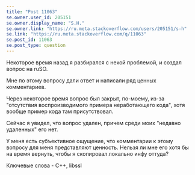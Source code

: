 ```yaml
---
title: "Post 11063"
se.owner.user_id: 205151
se.owner.display_name: "S.H."
se.owner.link: "https://ru.meta.stackoverflow.com/users/205151/s-h"
se.link: "https://ru.meta.stackoverflow.com/q/11063"
se.post_id: 11063
se.post_type: question
---
```

<p>Некоторое время назад я разбирался с некой проблемой, и создал вопрос на ruSO.</p>
<p>Мне по этому вопросу дали ответ и написали ряд ценных комментариев.</p>
<p>Через некоторое время вопрос был закрыт, по-моему, из-за &quot;отсутствия воспроизводимого примера неработающего кода&quot;, хотя вообще пример кода там присутствовал.</p>
<p>Сейчас я увидел, что вопрос удален, причем среди моих &quot;недавно удаленных&quot; его нет.</p>
<p>У меня есть субъективное ощущение, что комментарии к этому вопросу для меня представляют ценность. Нельзя ли мне его хотя бы на время вернуть, чтобы я скопировал локально инфу оттуда?</p>
<p>Ключевые слова - C++, libssl</p>
